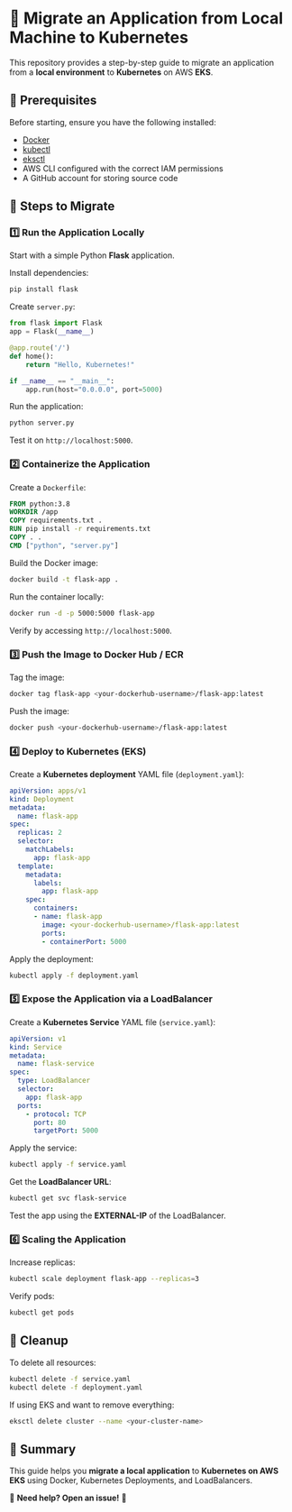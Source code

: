 # 🚀 Migrate an Application from Local Machine to Kubernetes

This repository provides a step-by-step guide to migrate an application from a **local environment** to **Kubernetes** on AWS **EKS**.

## 📌 Prerequisites
Before starting, ensure you have the following installed:
- [Docker](https://www.docker.com/get-started)
- [kubectl](https://kubernetes.io/docs/tasks/tools/)
- [eksctl](https://docs.aws.amazon.com/eks/latest/userguide/eksctl.html)
- AWS CLI configured with the correct IAM permissions
- A GitHub account for storing source code

## 📌 Steps to Migrate

### 1️⃣ Run the Application Locally
Start with a simple Python **Flask** application.

Install dependencies:
```sh
pip install flask
```

Create `server.py`:
```python
from flask import Flask
app = Flask(__name__)

@app.route('/')
def home():
    return "Hello, Kubernetes!"

if __name__ == "__main__":
    app.run(host="0.0.0.0", port=5000)
```

Run the application:
```sh
python server.py
```

Test it on `http://localhost:5000`.

### 2️⃣ Containerize the Application
Create a `Dockerfile`:
```dockerfile
FROM python:3.8
WORKDIR /app
COPY requirements.txt .
RUN pip install -r requirements.txt
COPY . .
CMD ["python", "server.py"]
```

Build the Docker image:
```sh
docker build -t flask-app .
```

Run the container locally:
```sh
docker run -d -p 5000:5000 flask-app
```

Verify by accessing `http://localhost:5000`.

### 3️⃣ Push the Image to Docker Hub / ECR
Tag the image:
```sh
docker tag flask-app <your-dockerhub-username>/flask-app:latest
```

Push the image:
```sh
docker push <your-dockerhub-username>/flask-app:latest
```

### 4️⃣ Deploy to Kubernetes (EKS)
Create a **Kubernetes deployment** YAML file (`deployment.yaml`):
```yaml
apiVersion: apps/v1
kind: Deployment
metadata:
  name: flask-app
spec:
  replicas: 2
  selector:
    matchLabels:
      app: flask-app
  template:
    metadata:
      labels:
        app: flask-app
    spec:
      containers:
      - name: flask-app
        image: <your-dockerhub-username>/flask-app:latest
        ports:
        - containerPort: 5000
```

Apply the deployment:
```sh
kubectl apply -f deployment.yaml
```

### 5️⃣ Expose the Application via a LoadBalancer
Create a **Kubernetes Service** YAML file (`service.yaml`):
```yaml
apiVersion: v1
kind: Service
metadata:
  name: flask-service
spec:
  type: LoadBalancer
  selector:
    app: flask-app
  ports:
    - protocol: TCP
      port: 80
      targetPort: 5000
```

Apply the service:
```sh
kubectl apply -f service.yaml
```

Get the **LoadBalancer URL**:
```sh
kubectl get svc flask-service
```

Test the app using the **EXTERNAL-IP** of the LoadBalancer.

### 6️⃣ Scaling the Application
Increase replicas:
```sh
kubectl scale deployment flask-app --replicas=3
```

Verify pods:
```sh
kubectl get pods
```

## 🧹 Cleanup
To delete all resources:
```sh
kubectl delete -f service.yaml
kubectl delete -f deployment.yaml
```

If using EKS and want to remove everything:
```sh
eksctl delete cluster --name <your-cluster-name>
```

## 📌 Summary
This guide helps you **migrate a local application** to **Kubernetes on AWS EKS** using Docker, Kubernetes Deployments, and LoadBalancers.

💬 **Need help? Open an issue!** 🚀
